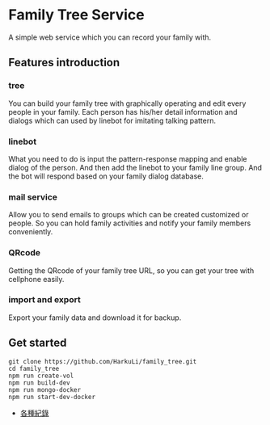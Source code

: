 # Family Tree Service
A simple web service which you can record your family with. 

## Features introduction

### tree

You can build your family tree with graphically operating and edit every people in your family. Each person has his/her detail information and dialogs which can used by linebot for imitating talking pattern. 

### linebot

What you need to do is input the pattern-response mapping and enable dialog of the person. And then add the linebot to your family line group. And the bot will respond based on your family dialog database.

### mail service

Allow you to send emails to groups which can be created customized or people. So you can hold family activities and notify your family members conveniently.

### QRcode

Getting the QRcode of your family tree URL, so you can get your tree with cellphone easily.

### import and export

Export your family data and download it for backup.

## Get started

    git clone https://github.com/HarkuLi/family_tree.git
    cd family_tree
    npm run create-vol
    npm run build-dev
    npm run mongo-docker
    npm run start-dev-docker


* [各種紀錄](https://docs.google.com/document/d/10L52n5J54-Tds4jL721LofZ8IoGtpFYYIdubO3CgWT0/edit?ts=596c70a8)
